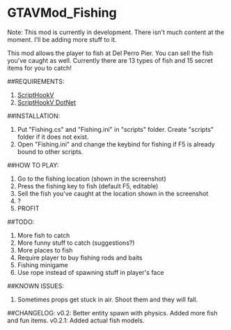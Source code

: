 # GTAVMod_Fishing
Note: This mod is currently in development. There isn't much content at the moment. I'll be adding more stuff to it.

This mod allows the player to fish at Del Perro Pier. You can sell the fish you've caught as well. Currently there are 13 types of fish and 15 secret items for you to catch!

##REQUIREMENTS:
1. [ScriptHookV](http://gtaforums.com/topic/788343-vrel-script-hook-v/)
2. [ScriptHookV DotNet](http://gtaforums.com/topic/789907-vrel-community-script-hook-v-net)

##INSTALLATION:
1. Put "Fishing.cs" and "Fishing.ini" in "scripts" folder. Create "scripts" folder if it does not exist. 
2. Open "Fishing.ini" and change the keybind for fishing if F5 is already bound to other scripts. 

##HOW TO PLAY:
1. Go to the fishing location (shown in the screenshot)
2. Press the fishing key to fish (default F5, editable)
3. Sell the fish you've caught at the location shown in the screenshot
4. ?
5. PROFIT

##TODO:
1. More fish to catch
2. More funny stuff to catch (suggestions?)
3. More places to fish
4. Require player to buy fishing rods and baits
5. Fishing minigame
6. Use rope instead of spawning stuff in player's face

##KNOWN ISSUES:
1. Sometimes props get stuck in air. Shoot them and they will fall.

##CHANGELOG:
v0.2: Better entity spawn with physics. Added more fish and fun items.
v0.2.1: Added actual fish models.
